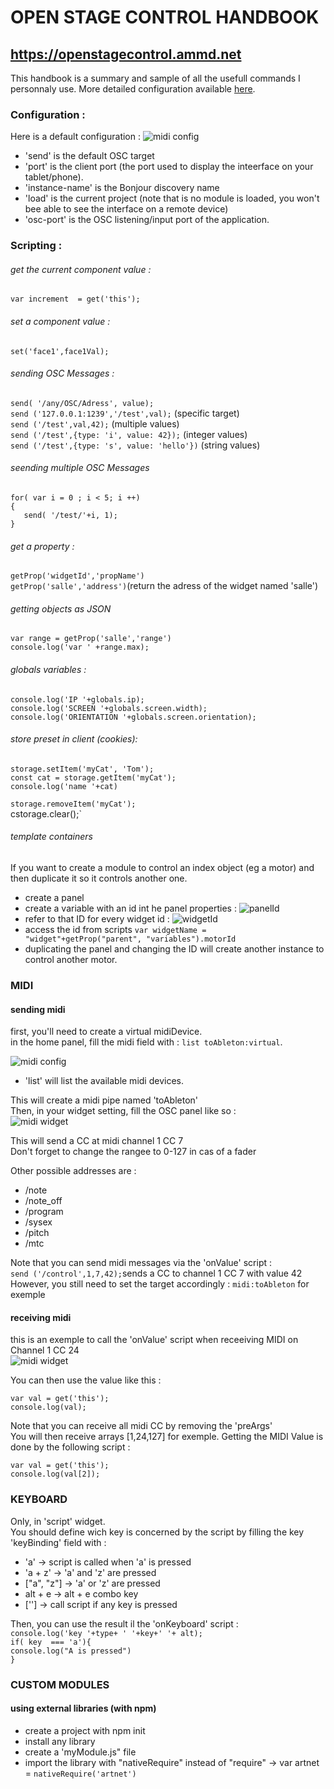 # OPEN STAGE CONTROL HANDBOOK
## https://openstagecontrol.ammd.net


This handbook is a summary and sample of all the usefull commands I personnaly use. 
More detailed configuration available [here](https://openstagecontrol.ammd.net/docs/getting-started/introduction/).
### Configuration :
Here is a default configuration : 
![midi config](img/config.png)

- 'send' is the default OSC target 
- 'port' is the client port (the port used to display the inteerface on your tablet/phone).
- 'instance-name' is the Bonjour discovery name
- 'load' is the current project (note that is no module is loaded, you won't bee able to see the interface on a remote device)
- 'osc-port' is the OSC listening/input port of the application.
### Scripting :


###### get the current component value : 
`var increment  = get('this');`

###### set a component value : 
`set('face1',face1Val);`

###### sending OSC Messages : 
`send( '/any/OSC/Adress', value);`  
`send ('127.0.0.1:1239','/test',val);` (specific target)  
`send ('/test',val,42);` (multiple values)  
`send ('/test',{type: 'i', value: 42});` (integer values)  
`send ('/test',{type: 's', value: 'hello'})` (string values)  



###### seending multiple OSC Messages 
`for( var i = 0 ; i < 5; i ++)`  
`{`  
`   send( '/test/'+i, 1);`  
`}`  

###### get a property : 
`getProp('widgetId','propName')`  
`getProp('salle','address')`(return the adress of the widget named 'salle')  

###### getting objects as JSON
`var range = getProp('salle','range')`  
`console.log('var ' +range.max);`  

###### globals variables : 
`console.log('IP '+globals.ip);`  
`console.log('SCREEN '+globals.screen.width);`  
`console.log('ORIENTATION '+globals.screen.orientation);` 

###### store preset in client (cookies): 
`storage.setItem('myCat', 'Tom');`  
`const cat = storage.getItem('myCat');`  
`console.log('name '+cat)`   
  
`storage.removeItem('myCat');`   
cstorage.clear();`   


###### template containers 
If you want to create a module to control an index object (eg a motor) and then duplicate it so it controls another one. 

- create a panel  
- create a variable with an id int he panel properties : 
![panelId](img/panelId.png)
- refer to that ID for every widget id : 
![widgetId](img/widgetId.png)
- access the id from scripts `var widgetName = "widget"+getProp("parent", "variables").motorId`
- duplicating the panel and changing the ID will create another instance to control another motor. 


### MIDI 

#### sending midi 
first, you'll need to create a virtual midiDevice.  
in the home panel, fill the midi field with : `list toAbleton:virtual`.

![midi config](img/midiConfig.png)

- 'list' will list the available midi devices.

This will create a midi pipe named 'toAbleton'  
Then, in your widget setting, fill the OSC panel like so :  
![midi widget](img/midiWidget.png)

This will send a CC at midi channel 1 CC 7  
Don't forget to change the rangee to 0-127 in cas of a fader

Other possible addresses are : 
- /note
- /note_off
- /program
- /sysex
- /pitch 
- /mtc 

Note that you can send midi messages via the 'onValue' script :  
`send ('/control',1,7,42);`sends a CC to channel 1 CC 7 with value 42  
However, you still need to set the target accordingly : `midi:toAbleton` for exemple  

#### receiving midi 

this is an exemple to call the 'onValue' script when receeiving MIDI on Channel 1 CC 24  
![midi widget](img/midiReceive.png)

You can then use the value like this : 

`var val = get('this'); `  
`console.log(val);`  

Note that you can receive all midi CC by removing the 'preArgs'  
You will then receive arrays [1,24,127] for exemple. 
Getting the MIDI Value is done by the following script :  

`var val = get('this');`  
`console.log(val[2]);`

### KEYBOARD 

Only, in 'script' widget.  
You should define wich key is concerned by the script by filling the key 'keyBinding' field with :  
- 'a' -> script is called when 'a' is pressed 
- 'a + z' -> 'a' and 'z' are pressed 
- ["a", "z"] -> 'a' or 'z' are pressed 
- alt + e -> alt + e combo key
- [''] -> call script if any key is pressed

Then, you can use the result il the 'onKeyboard' script :  
`console.log('key '+type+ ' '+key+' '+ alt);`  
`if( key  === 'a'){`  
    `console.log("A is pressed")`  
`}`  

### CUSTOM  MODULES 
#### using external libraries (with npm)
- create a project with npm init 
- install any library 
- create a 'myModule.js" file 
- import the library with "nativeRequire" instead of "require" -> var artnet = `nativeRequire('artnet')`

